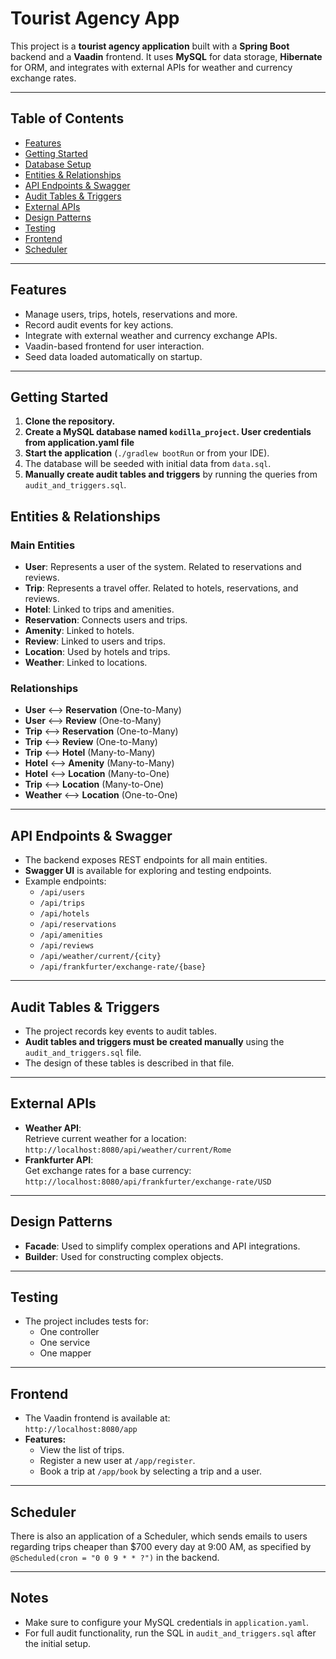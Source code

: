 # Tourist Agency App

This project is a **tourist agency application** built with a **Spring Boot** backend and a **Vaadin** frontend. It uses **MySQL** for data storage, **Hibernate** for ORM, and integrates with external APIs for weather and currency exchange rates.

---

## Table of Contents

- [Features](#features)
- [Getting Started](#getting-started)
- [Database Setup](#database-setup)
- [Entities & Relationships](#entities--relationships)
- [API Endpoints & Swagger](#api-endpoints--swagger)
- [Audit Tables & Triggers](#audit-tables--triggers)
- [External APIs](#external-apis)
- [Design Patterns](#design-patterns)
- [Testing](#testing)
- [Frontend](#frontend)
- [Scheduler](#scheduler)

---

## Features

- Manage users, trips, hotels, reservations and more.
- Record audit events for key actions.
- Integrate with external weather and currency exchange APIs.
- Vaadin-based frontend for user interaction.
- Seed data loaded automatically on startup.

---

## Getting Started

1. **Clone the repository.**
2. **Create a MySQL database named `kodilla_project`. User credentials from application.yaml file**
3. **Start the application** (`./gradlew bootRun` or from your IDE).
4. The database will be seeded with initial data from `data.sql`.
5. **Manually create audit tables and triggers** by running the queries from `audit_and_triggers.sql`.

## Entities & Relationships

### Main Entities

- **User**: Represents a user of the system. Related to reservations and reviews.
- **Trip**: Represents a travel offer. Related to hotels, reservations, and reviews.
- **Hotel**: Linked to trips and amenities.
- **Reservation**: Connects users and trips.
- **Amenity**: Linked to hotels.
- **Review**: Linked to users and trips.
- **Location**: Used by hotels and trips.
- **Weather**: Linked to locations.

### Relationships

- **User** ⟷ **Reservation** (One-to-Many)
- **User** ⟷ **Review** (One-to-Many)
- **Trip** ⟷ **Reservation** (One-to-Many)
- **Trip** ⟷ **Review** (One-to-Many)
- **Trip** ⟷ **Hotel** (Many-to-Many)
- **Hotel** ⟷ **Amenity** (Many-to-Many)
- **Hotel** ⟷ **Location** (Many-to-One)
- **Trip** ⟷ **Location** (Many-to-One)
- **Weather** ⟷ **Location** (One-to-One)

---

## API Endpoints & Swagger

- The backend exposes REST endpoints for all main entities.
- **Swagger UI** is available for exploring and testing endpoints.
- Example endpoints:
  - `/api/users`
  - `/api/trips`
  - `/api/hotels`
  - `/api/reservations`
  - `/api/amenities`
  - `/api/reviews`
  - `/api/weather/current/{city}`
  - `/api/frankfurter/exchange-rate/{base}`

---

## Audit Tables & Triggers

- The project records key events to audit tables.
- **Audit tables and triggers must be created manually** using the `audit_and_triggers.sql` file.
- The design of these tables is described in that file.

---

## External APIs

- **Weather API**:  
  Retrieve current weather for a location:  
  `http://localhost:8080/api/weather/current/Rome`
- **Frankfurter API**:  
  Get exchange rates for a base currency:  
  `http://localhost:8080/api/frankfurter/exchange-rate/USD`

---

## Design Patterns

- **Facade**: Used to simplify complex operations and API integrations.
- **Builder**: Used for constructing complex objects.

---

## Testing

- The project includes tests for:
  - One controller
  - One service
  - One mapper

---

## Frontend

- The Vaadin frontend is available at:  
  `http://localhost:8080/app`
- **Features:**
  - View the list of trips.
  - Register a new user at `/app/register`.
  - Book a trip at `/app/book` by selecting a trip and a user.

---

## Scheduler

There is also an application of a Scheduler, which sends emails to users regarding trips cheaper than $700 every day at 9:00 AM, as specified by `@Scheduled(cron = "0 0 9 * * ?")` in the backend.

---

## Notes

- Make sure to configure your MySQL credentials in `application.yaml`.
- For full audit functionality, run the SQL in `audit_and_triggers.sql` after the initial setup.

